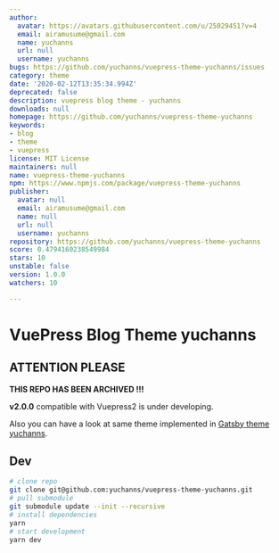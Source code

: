 ```yaml
---
author:
  avatar: https://avatars.githubusercontent.com/u/25029451?v=4
  email: airamusume@gmail.com
  name: yuchanns
  url: null
  username: yuchanns
bugs: https://github.com/yuchanns/vuepress-theme-yuchanns/issues
category: theme
date: '2020-02-12T13:35:34.994Z'
deprecated: false
description: vuepress blog theme - yuchanns
downloads: null
homepage: https://github.com/yuchanns/vuepress-theme-yuchanns
keywords:
- blog
- theme
- vuepress
license: MIT License
maintainers: null
name: vuepress-theme-yuchanns
npm: https://www.npmjs.com/package/vuepress-theme-yuchanns
publisher:
  avatar: null
  email: airamusume@gmail.com
  name: null
  url: null
  username: yuchanns
repository: https://github.com/yuchanns/vuepress-theme-yuchanns
score: 0.4794160238549984
stars: 10
unstable: false
version: 1.0.0
watchers: 10

---
```


# VuePress Blog Theme yuchanns
## ATTENTION PLEASE
**THIS REPO HAS BEEN ARCHIVED !!!**

**v2.0.0** compatible with Vuepress2 is under developing.

Also you can have a look at same theme implemented in [Gatsby theme yuchanns](https://github.com/yuchanns/gatsby-theme-yuchanns).

## Dev
```bash
# clone repo
git clone git@github.com:yuchanns/vuepress-theme-yuchanns.git
# pull submodule
git submodule update --init --recursive
# install dependencies
yarn
# start development
yarn dev
```
